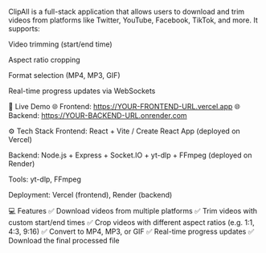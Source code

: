 ClipAll is a full-stack application that allows users to download and trim videos from platforms like Twitter, YouTube, Facebook, TikTok, and more.
It supports:

Video trimming (start/end time)

Aspect ratio cropping

Format selection (MP4, MP3, GIF)

Real-time progress updates via WebSockets

🚀 Live Demo
🌐 Frontend: https://YOUR-FRONTEND-URL.vercel.app
🌐 Backend: https://YOUR-BACKEND-URL.onrender.com

⚙ Tech Stack
Frontend: React + Vite / Create React App (deployed on Vercel)

Backend: Node.js + Express + Socket.IO + yt-dlp + FFmpeg (deployed on Render)

Tools: yt-dlp, FFmpeg

Deployment: Vercel (frontend), Render (backend)

💻 Features
✅ Download videos from multiple platforms
✅ Trim videos with custom start/end times
✅ Crop videos with different aspect ratios (e.g. 1:1, 4:3, 9:16)
✅ Convert to MP4, MP3, or GIF
✅ Real-time progress updates
✅ Download the final processed file

